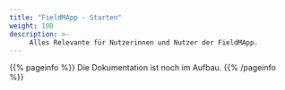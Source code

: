 ```yaml
---
title: "FieldMApp - Starten"
weight: 100
description: >-
     Alles Relevante für Nutzerinnen und Nutzer der FieldMApp.
---
```


{{% pageinfo %}}
Die Dokumentation ist noch im Aufbau.
{{% /pageinfo %}}

